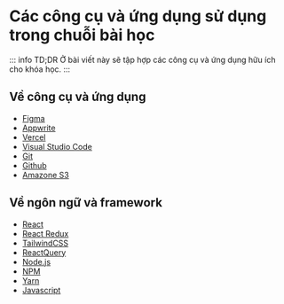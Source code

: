 # Các công cụ và ứng dụng sử dụng trong chuỗi bài học

::: info TD;DR
Ở bài viết này sẽ tập hợp các công cụ và ứng dụng hữu ích cho khóa học.
:::

## Về công cụ và ứng dụng

- [Figma](https://www.figma.com/)
- [Appwrite](https://appwrite.io/)
- [Vercel](https://vercel.com/)
- [Visual Studio Code](https://code.visualstudio.com/)
- [Git](https://git-scm.com/)
- [Github](https://github.com/)
- [Amazone S3](https://aws.amazon.com/s3/)

## Về ngôn ngữ và framework

- [React](https://reactjs.org/)
- [React Redux](https://react-redux.js.org/)
- [TailwindCSS](https://tailwindcss.com/)
- [ReactQuery](https://react-query.tanstack.com/)
- [Node.js](https://nodejs.org/en/)
- [NPM](https://www.npmjs.com/)
- [Yarn](https://yarnpkg.com/)
- [Javascript](https://www.javascript.com/)
